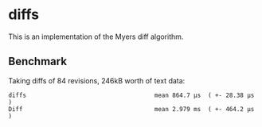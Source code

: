 # diffs

This is an implementation of the Myers diff algorithm.

## Benchmark

Taking diffs of 84 revisions, 246kB worth of text data:

```
diffs                                    mean 864.7 μs  ( +- 28.38 μs  )
Diff                                     mean 2.979 ms  ( +- 464.2 μs  )
```
